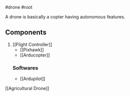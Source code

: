 #drone #root 

A drone is basically a copter having autonomous features.

## Components
1. [[Flight Controller]]
   - [[Pixhawk]]
   - [[Arducopter]]   
   ### Softwares
   - [[Ardupilot]]


[[Agricultural Drone]]

